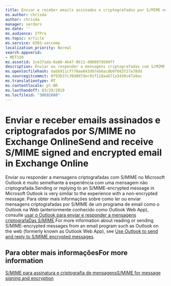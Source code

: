 ```yaml
---
title: Enviar e receber emails assinados e criptografados por S/MIME no Exchange Online
ms.author: chrisda
author: chrisda
manager: serdars
ms.date: ''
ms.audience: ITPro
ms.topic: article
ms.service: O365-seccomp
localization_priority: Normal
search.appverid:
- MET150
ms.assetid: 1ce37ada-0a80-4b47-8611-d008979589ff
description: Enviar ou responder a mensagens criptografadas com S/MIME no Microsoft Outlook é muito semelhante à experiência com uma mensagem não criptografada.
ms.openlocfilehash: dabb911cf770ae843d97eb6ac8b0f683f27a78dd
ms.sourcegitcommit: 0f93b37c39d807dec91f118aa671a3430c47a9ac
ms.translationtype: MT
ms.contentlocale: pt-BR
ms.lasthandoff: 03/20/2019
ms.locfileid: "30692680"
---
```

# <a name="send-and-receive-smime-signed-and-encrypted-email-in-exchange-online"></a><span data-ttu-id="dafc2-103">Enviar e receber emails assinados e criptografados por S/MIME no Exchange Online</span><span class="sxs-lookup"><span data-stu-id="dafc2-103">Send and receive S/MIME signed and encrypted email in Exchange Online</span></span>

<span data-ttu-id="dafc2-104">Enviar ou responder a mensagens criptografadas com S/MIME no Microsoft Outlook é muito semelhante à experiência com uma mensagem não criptografada.</span><span class="sxs-lookup"><span data-stu-id="dafc2-104">Sending or replying to an S/MIME-encrypted message in Microsoft Outlook is very similar to the experience with a non-encrypted message.</span></span> <span data-ttu-id="dafc2-105">Para obter mais informações sobre como ler ou enviar mensagens criptografadas por S/MIME de um programa de email como o Outlook na Web (anteriormente conhecido como Outlook Web App), consulte [usar o Outlook para enviar e responder a mensagens criptografaDas S/MIME](https://go.microsoft.com/fwlink/p/?LinkId=392520).</span><span class="sxs-lookup"><span data-stu-id="dafc2-105">For more information about reading or sending S/MIME-encrypted messages from an email program such as Outlook on the web (formerly known as Outlook Web App), see [Use Outlook to send and reply to S/MIME encrypted messages](https://go.microsoft.com/fwlink/p/?LinkId=392520).</span></span>

## <a name="for-more-information"></a><span data-ttu-id="dafc2-106">Para obter mais informações</span><span class="sxs-lookup"><span data-stu-id="dafc2-106">For more information</span></span>

[<span data-ttu-id="dafc2-107">S/MIME para assinatura e criptografia de mensagens</span><span class="sxs-lookup"><span data-stu-id="dafc2-107">S/MIME for message signing and encryption</span></span>](s-mime-for-message-signing-and-encryption.md)
